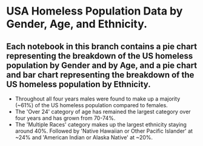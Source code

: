 #  USA Homeless Population Data by Gender, Age, and Ethnicity.
## Each notebook in this branch contains a pie chart representing the breakdown of the US homeless population by Gender and by Age, and a pie chart and bar chart representing the breakdown of the US homeless population by Ethnicity.
- Throughout all four years males were found to make up a majority (~61%) of the US homeless population compared to females.
- The 'Over 24' category of age has remained the largest category over four years and has grown from 70-74%.
- The 'Multiple Races' category makes up the largest ethnicity staying around 40%. Followed by 'Native Hawaiian or Other Pacific Islander' at ~24% and 'American Indian or Alaska Native' at ~20%.

